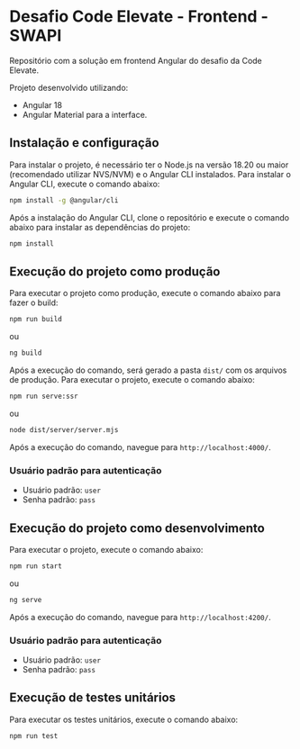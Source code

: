 # Desafio Code Elevate - Frontend - SWAPI

Repositório com a solução em frontend Angular do desafio da Code Elevate.

Projeto desenvolvido utilizando:
- Angular 18
- Angular Material para a interface.

## Instalação e configuração

Para instalar o projeto, é necessário ter o Node.js na versão 18.20 ou maior (recomendado utilizar NVS/NVM) e o Angular CLI instalados. Para instalar o Angular CLI, execute o comando abaixo:

```bash
npm install -g @angular/cli
```

Após a instalação do Angular CLI, clone o repositório e execute o comando abaixo para instalar as dependências do projeto:

```bash
npm install
```

## Execução do projeto como produção

Para executar o projeto como produção, execute o comando abaixo para fazer o build:

```bash
npm run build
```

ou

```bash
ng build
```

Após a execução do comando, será gerado a pasta `dist/` com os arquivos de produção. Para executar o projeto, execute o comando abaixo:

```bash
npm run serve:ssr
```

ou

```bash
node dist/server/server.mjs
```

Após a execução do comando, navegue para `http://localhost:4000/`.

### Usuário padrão para autenticação
- Usuário padrão: `user`
- Senha padrão: `pass`

## Execução do projeto como desenvolvimento

Para executar o projeto, execute o comando abaixo:

```bash
npm run start
```

ou

```bash
ng serve
```

Após a execução do comando, navegue para `http://localhost:4200/`.

### Usuário padrão para autenticação
- Usuário padrão: `user`
- Senha padrão: `pass`

## Execução de testes unitários

Para executar os testes unitários, execute o comando abaixo:

```bash
npm run test
```
